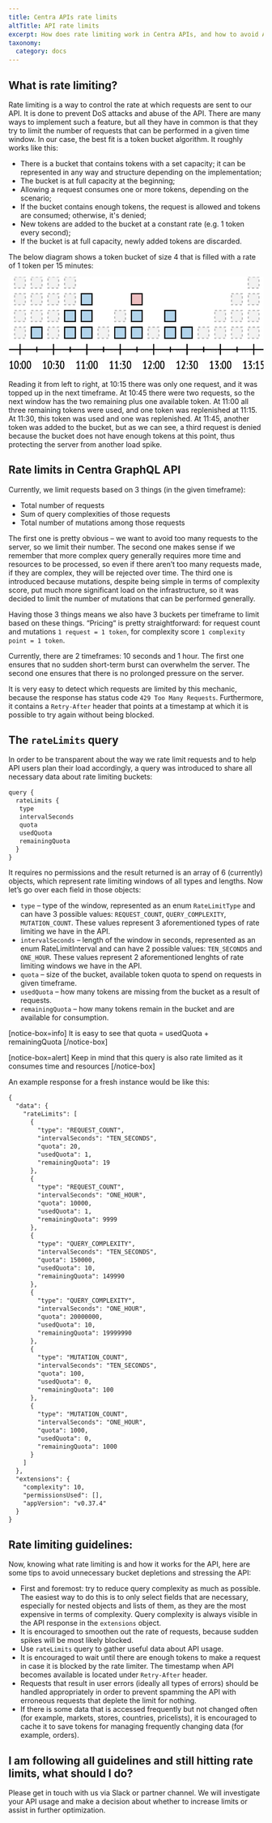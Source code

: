 ```yaml
---
title: Centra APIs rate limits
altTitle: API rate limits
excerpt: How does rate limiting work in Centra APIs, and how to avoid API rate limits issues
taxonomy:
  category: docs
---
```


## What is rate limiting?

Rate limiting is a way to control the rate at which requests are sent to our API. It is done to prevent DoS attacks and abuse of the API. There are many ways to implement such a feature, but all they have in common is that they try to limit the number of requests that can be performed in a given time window. In our case, the best fit is a token bucket algorithm. It roughly works like this:  
* There is a bucket that contains tokens with a set capacity; it can be represented in any way and structure depending on the implementation;
* The bucket is at full capacity at the beginning;
* Allowing a request consumes one or more tokens, depending on the scenario;
* If the bucket contains enough tokens, the request is allowed and tokens are consumed; otherwise, it's denied;
* New tokens are added to the bucket at a constant rate (e.g. 1 token every second);
* If the bucket is at full capacity, newly added tokens are discarded.

The below diagram shows a token bucket of size 4 that is filled with a rate of 1 token per 15 minutes:

![](rate-limit-timeline.png)

Reading it from left to right, at 10:15 there was only one request, and it was topped up in the next timeframe. At 10:45 there were two requests, so the next window has the two remaining plus one available token. At 11:00 all three remaining tokens were used, and one token was replenished at 11:15. At 11:30, this token was used and one was replenished. At 11:45, another token was added to the bucket, but as we can see, a third request is denied because the bucket does not have enough tokens at this point, thus protecting the server from another load spike.

## Rate limits in Centra GraphQL API

Currently, we limit requests based on 3 things (in the given timeframe):  
* Total number of requests
* Sum of query complexities of those requests
* Total number of mutations among those requests

The first one is pretty obvious – we want to avoid too many requests to the server, so we limit their number. The second one makes sense if we remember that more complex query generally requires more time and resources to be processed, so even if there aren’t too many requests made, if they are complex, they will be rejected over time. The third one is introduced because mutations, despite being simple in terms of complexity score, put much more significant load on the infrastructure, so it was decided to limit the number of mutations that can be performed generally.

Having those 3 things means we also have 3 buckets per timeframe to limit based on these things. “Pricing“ is pretty straightforward: for request count and mutations `1 request = 1 token`, for complexity score `1 complexity point = 1 token`.

Currently, there are 2 timeframes: 10 seconds and 1 hour. The first one ensures that no sudden short-term burst can overwhelm the server. The second one ensures that there is no prolonged pressure on the server.

It is very easy to detect which requests are limited by this mechanic, because the response has status code `429 Too Many Requests`. Furthermore, it contains a `Retry-After` header that points at a timestamp at which it is possible to try again without being blocked.

## The `rateLimits` query

In order to be transparent about the way we rate limit requests and to help API users plan their load accordingly, a query was introduced to share all necessary data about rate limiting buckets:

```gql
query {
  rateLimits {
   type
   intervalSeconds
   quota
   usedQuota
   remainingQuota
  }
}
```

It requires no permissions and the result returned is an array of 6 (currently) objects, which represent rate limiting windows of all types and lengths. Now let’s go over each field in those objects:
* `type` – type of the window, represented as an enum `RateLimitType` and can have 3 possible values: `REQUEST_COUNT`, `QUERY_COMPLEXITY`, `MUTATION_COUNT`. These values represent 3 aforementioned types of rate limiting we have in the API.
* `intervalSeconds` – length of the window in seconds, represented as an enum RateLimitInterval and can have 2 possible values: `TEN_SECONDS` and `ONE_HOUR`. These values represent 2 aforementioned lenghts of rate limiting windows we have in the API.
* `quota` – size of the bucket, available token quota to spend on requests in given timeframe.
* `usedQuota` – how many tokens are missing from the bucket as a result of requests.
* `remainingQuota` – how many tokens remain in the bucket and are available for consumption.

[notice-box=info]
It is easy to see that quota = usedQuota + remainingQuota
[/notice-box]

[notice-box=alert]
Keep in mind that this query is also rate limited as it consumes time and resources
[/notice-box]

An example response for a fresh instance would be like this:

```gql
{
  "data": {
    "rateLimits": [
      {
        "type": "REQUEST_COUNT",
        "intervalSeconds": "TEN_SECONDS",
        "quota": 20,
        "usedQuota": 1,
        "remainingQuota": 19
      },
      {
        "type": "REQUEST_COUNT",
        "intervalSeconds": "ONE_HOUR",
        "quota": 10000,
        "usedQuota": 1,
        "remainingQuota": 9999
      },
      {
        "type": "QUERY_COMPLEXITY",
        "intervalSeconds": "TEN_SECONDS",
        "quota": 150000,
        "usedQuota": 10,
        "remainingQuota": 149990
      },
      {
        "type": "QUERY_COMPLEXITY",
        "intervalSeconds": "ONE_HOUR",
        "quota": 20000000,
        "usedQuota": 10,
        "remainingQuota": 19999990
      },
      {
        "type": "MUTATION_COUNT",
        "intervalSeconds": "TEN_SECONDS",
        "quota": 100,
        "usedQuota": 0,
        "remainingQuota": 100
      },
      {
        "type": "MUTATION_COUNT",
        "intervalSeconds": "ONE_HOUR",
        "quota": 1000,
        "usedQuota": 0,
        "remainingQuota": 1000
      }
    ]
  },
  "extensions": {
    "complexity": 10,
    "permissionsUsed": [],
    "appVersion": "v0.37.4"
  }
}
```

## Rate limiting guidelines:

Now, knowing what rate limiting is and how it works for the API, here are some tips to avoid unnecessary bucket depletions and stressing the API:
* First and foremost: try to reduce query complexity as much as possible. The easiest way to do this is to only select fields that are necessary, especially for nested objects and lists of them, as they are the most expensive in terms of complexity. Query complexity is always visible in the API response in the `extensions` object.
* It is encouraged to smoothen out the rate of requests, because sudden spikes will be most likely blocked.
* Use `rateLimits` query to gather useful data about API usage.
* It is encouraged to wait until there are enough tokens to make a request in case it is blocked by the rate limiter. The timestamp when API becomes available is located under `Retry-After` header.
* Requests that result in user errors (ideally all types of errors) should be handled appropriately in order to prevent spamming the API with erroneous requests that deplete the limit for nothing.
* If there is some data that is accessed frequently but not changed often (for example, markets, stores, countries, pricelists), it is encouraged to cache it to save tokens for managing frequently changing data (for example, orders).

## I am following all guidelines and still hitting rate limits, what should I do?

Please get in touch with us via Slack or partner channel. We will investigate your API usage and make a decision about whether to increase limits or assist in further optimization.
